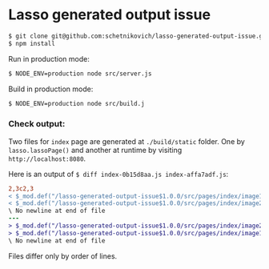 # Lasso generated output issue

```sh
$ git clone git@github.com:schetnikovich/lasso-generated-output-issue.git 
$ npm install
```

Run in production mode:

```sh
$ NODE_ENV=production node src/server.js
```

Build in production mode:

```sh
$ NODE_ENV=production node src/build.j
```

### Check output:

Two files for `index` page are generated at `./build/static` folder. One by `lasso.lassoPage()` and another
at runtime by visiting `http://localhost:8080`.

Here is an output of `$ diff index-0b15d8aa.js index-affa7adf.js`:

```diff
2,3c2,3
< $_mod.def("/lasso-generated-output-issue$1.0.0/src/pages/index/image1.jpg",{width:500,height:500,url:"/static/image1-1c6d514a.jpg"});
< $_mod.def("/lasso-generated-output-issue$1.0.0/src/pages/index/image2.jpg",{width:500,height:500,url:"/static/image2-1b9c5dd7.jpg"});
\ No newline at end of file
---
> $_mod.def("/lasso-generated-output-issue$1.0.0/src/pages/index/image2.jpg",{width:500,height:500,url:"/static/image2-1b9c5dd7.jpg"});
> $_mod.def("/lasso-generated-output-issue$1.0.0/src/pages/index/image1.jpg",{width:500,height:500,url:"/static/image1-1c6d514a.jpg"});
\ No newline at end of file
```

Files differ only by order of lines.
